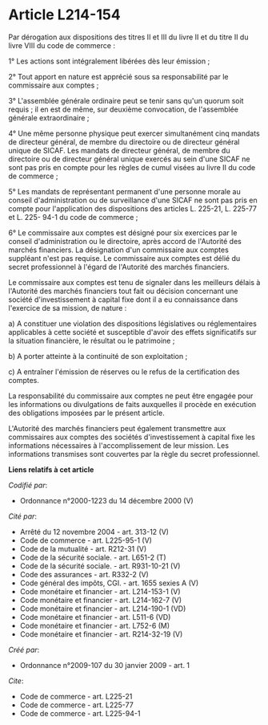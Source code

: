 # Article L214-154

Par dérogation aux dispositions des titres II et III du livre II et du titre II du livre VIII du code de commerce : 

1° Les actions sont intégralement libérées dès leur émission ; 

2° Tout apport en nature est apprécié sous sa responsabilité par le commissaire aux comptes ; 

3° L'assemblée générale ordinaire peut se tenir sans qu'un quorum soit requis ; il en est de même, sur deuxième convocation,
de l'assemblée générale extraordinaire ; 

4° Une même personne physique peut exercer simultanément cinq mandats de directeur général, de membre du directoire ou de
directeur général unique de SICAF. Les mandats de directeur général, de membre du directoire ou de directeur général unique
exercés au sein d'une SICAF ne sont pas pris en compte pour les règles de cumul visées au livre II du code de commerce ; 

5° Les mandats de représentant permanent d'une personne morale au conseil d'administration ou de surveillance d'une SICAF ne
sont pas pris en compte pour l'application des dispositions des articles L. 225-21, L. 225-77 et L. 225- 94-1 du code de
commerce ; 

6° Le commissaire aux comptes est désigné pour six exercices par le conseil d'administration ou le directoire, après accord
de l'Autorité des marchés financiers. La désignation d'un commissaire aux comptes suppléant n'est pas requise. Le commissaire
aux comptes est délié du secret professionnel à l'égard de l'Autorité des marchés financiers. 

Le commissaire aux comptes est tenu de signaler dans les meilleurs délais à l'Autorité des marchés financiers tout fait ou
décision concernant une société d'investissement à capital fixe dont il a eu connaissance dans l'exercice de sa mission, de
nature : 

a) A constituer une violation des dispositions législatives ou réglementaires applicables à cette société et susceptible
d'avoir des effets significatifs sur la situation financière, le résultat ou le patrimoine ; 

b) A porter atteinte à la continuité de son exploitation ; 

c) A entraîner l'émission de réserves ou le refus de la certification des comptes. 

La responsabilité du commissaire aux comptes ne peut être engagée pour les informations ou divulgations de faits auxquelles
il procède en exécution des obligations imposées par le présent article.

L'Autorité des marchés financiers peut également transmettre aux commissaires aux comptes des sociétés d'investissement à
capital fixe les informations nécessaires à l'accomplissement de leur mission. Les informations transmises sont couvertes par
la règle du secret professionnel.

**Liens relatifs à cet article**

_Codifié par_:

  - Ordonnance n°2000-1223 du 14 décembre 2000 (V)

_Cité par_:

  - Arrêté du 12 novembre 2004 - art. 313-12 (V)
  - Code de commerce - art. L225-95-1 (V)
  - Code de la mutualité - art. R212-31 (V)
  - Code de la sécurité sociale. - art. L651-2 (T)
  - Code de la sécurité sociale. - art. R931-10-21 (V)
  - Code des assurances - art. R332-2 (V)
  - Code général des impôts, CGI. - art. 1655 sexies A (V)
  - Code monétaire et financier - art. L214-153-1 (V)
  - Code monétaire et financier - art. L214-162-7 (V)
  - Code monétaire et financier - art. L214-190-1 (VD)
  - Code monétaire et financier - art. L511-6 (VD)
  - Code monétaire et financier - art. L752-6 (M)
  - Code monétaire et financier - art. R214-32-19 (V)

_Créé par_:

  - Ordonnance n°2009-107 du 30 janvier 2009 - art. 1

_Cite_:

  - Code de commerce - art. L225-21
  - Code de commerce - art. L225-77
  - Code de commerce - art. L225-94-1
